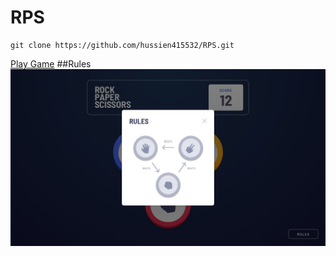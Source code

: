 # RPS
    git clone https://github.com/hussien415532/RPS.git
 <a href="https://hussien415532.github.io/RPS/"> Play Game</a>
##Rules
![Test Image 4](design/original/desktop-rules-modal.jpg)
